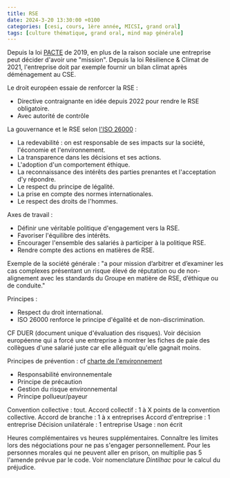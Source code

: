 ```yaml
---
title: RSE
date: 2024-3-20 13:30:00 +0100
categories: [cesi, cours, 1ère année, MICSI, grand oral]
tags: [culture thématique, grand oral, mind map générale]
---
```


Depuis la loi [PACTE](https://www.economie.gouv.fr/loi-pacte-croissance-transformation-entreprises#) de 2019, en plus de la raison sociale une entreprise peut décider d'avoir une "mission".
Depuis la loi Résilience & Climat de 2021, l'entreprise doit par exemple fournir un bilan climat après déménagement au CSE.

Le droit européen essaie de renforcer la RSE : 
- Directive contraignante en idée depuis 2022 pour rendre le RSE obligatoire.
- Avec autorité de contrôle

La gouvernance et le RSE selon [l'ISO 26000](https://www.iso.org/files/live/sites/isoorg/files/store/fr/PUB100258_fr.pdf) :
- La redevabilité : on est responsable de ses impacts sur la société, l'économie et l'environnement.
- La transparence dans les décisions et ses actions.
- L'adoption d'un comportement éthique.
- La reconnaissance des intérêts des parties prenantes et l'acceptation d'y répondre.
- Le respect du principe de légalité.
- La prise en compte des normes internationales.
- Le respect des droits de l'hommes.

Axes de travail :
- Définir une véritable politique d'engagement vers la RSE.
- Favoriser l'équilibre des intérêts.
- Encourager l'ensemble des salariés à participer à la politique RSE.
- Rendre compte des actions en matières de RSE.

Exemple de la société générale : "a pour mission d’arbitrer et d’examiner les cas complexes présentant un risque élevé de réputation ou de non-alignement avec les standards du Groupe en matière de RSE, d’éthique ou de conduite."

Principes : 
- Respect du droit international.
- ISO 26000 renforce le principe d'égalité et de non-discrimination.

CF DUER (document unique d'évaluation des risques).
Voir décision européenne qui a forcé une entreprise à montrer les fiches de paie des collègues d'une salarié juste car elle alléguait qu'elle gagnait moins.

Principes de prévention : cf [charte de l'environnement](https://www.vie-publique.fr/fiches/19567-quels-sont-les-principes-consacres-par-la-charte-de-lenvironnement)
- Responsabilité environnementale
- Principe de précaution
- Gestion du risque environnemental
- Principe pollueur/payeur

Convention collective : tout.
Accord collectif : 1 à X points de la convention collective.
Accord de branche : 1 à x entreprises
Accord d'entreprise : 1 entreprise
Décision unilatérale : 1 entreprise
Usage : non écrit

Heures complémentaires vs heures supplémentaires.
Connaître les limites lors des négociations pour ne pas s'engager personnellement.
Pour les personnes morales qui ne peuvent aller en prison, on multiplie pas 5 l'amende prévue par le code.
Voir nomenclature _Dintilhac_ pour le calcul du préjudice.
